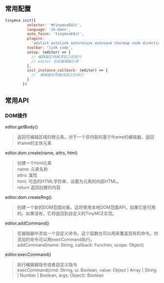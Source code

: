 
## 常用配置  

```js
tinymce.init({
          selector: '#tinymceEdit',
          language: 'zh-Hans',
          auto_focus: 'tinymceEdit',
          plugins:
            'advlist autolink autoresize autosave charmap code directionality emoticons fullscreen image insertdatetime link lists media nonbreaking pagebreak preview save searchreplace table template visualblocks wordcount',
          toolbar: 'link code',
          setup: (editor) => {
            // 编辑器实例被渲染之前执行
            // editor 当前编辑器引用
          },
          init_instance_callback: (editor) => {
            //  编辑器实例被渲染之后执行
          }
        })
```

## 常用API

### DOM操作

editor.getBody()
> 返回可编辑区域的根元素。对于一个非内联的基于iframe的编辑器，返回iframe的主体元素  

editor.dom.create(name, attrs, html)  
> 创建一个html元素  
> name: 元素名称  
> attrs: 属性  
> html: 可选的HTML字符串，设置为元素的内部HTML。  
> return 返回创建的内容  

editor.dom.createRng()  
> 创建一个新的DOM范围对象。这将使用本地DOM范围API，如果它是可用的。如果没有，它将返回到自定义的TinyMCE实现。  

editor.addCommand()
> 在编辑器中添加一个自定义命令。这个函数也可以用来覆盖现有的命令。你添加的命令可以用execCommand执行。  
> addCommand(name: String, callback: Function, scope: Object)  

editor.execCommand()  
> 执行编辑器指令或者自定义指令  
> execCommand(cmd: String, ui: Boolean, value: Object | Array | String | Number | Boolean, args: Object): Boolean  
> 